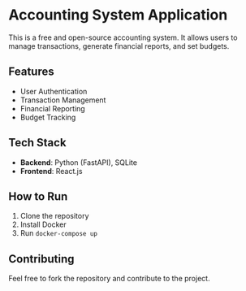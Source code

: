 # Accounting System Application

This is a free and open-source accounting system. It allows users to manage transactions, generate financial reports, and set budgets.

## Features

- User Authentication
- Transaction Management
- Financial Reporting
- Budget Tracking

## Tech Stack

- **Backend**: Python (FastAPI), SQLite
- **Frontend**: React.js

## How to Run

1. Clone the repository
2. Install Docker
3. Run `docker-compose up`

## Contributing

Feel free to fork the repository and contribute to the project.